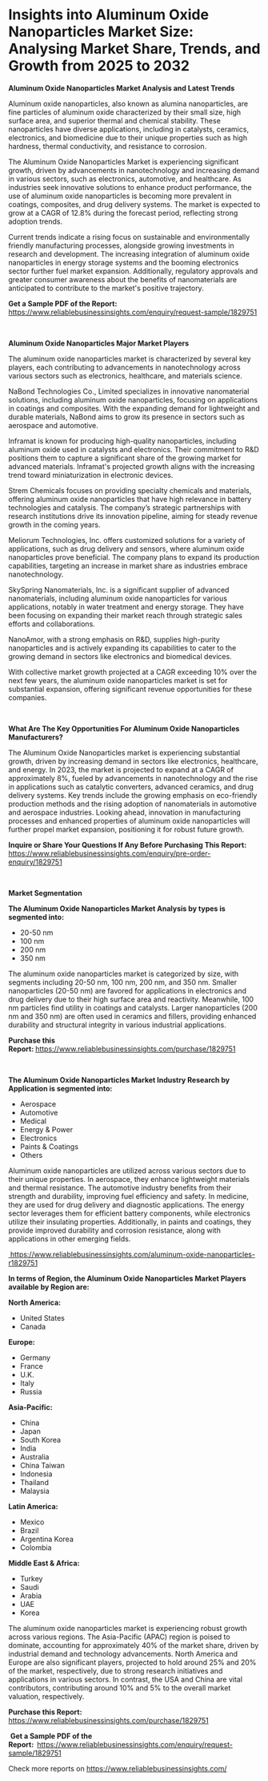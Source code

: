 <p><h1>Insights into Aluminum Oxide Nanoparticles Market Size: Analysing Market Share, Trends, and Growth from 2025 to 2032</h1></p><p><strong>Aluminum Oxide Nanoparticles Market Analysis and Latest Trends</strong></p>
<p><p>Aluminum oxide nanoparticles, also known as alumina nanoparticles, are fine particles of aluminum oxide characterized by their small size, high surface area, and superior thermal and chemical stability. These nanoparticles have diverse applications, including in catalysts, ceramics, electronics, and biomedicine due to their unique properties such as high hardness, thermal conductivity, and resistance to corrosion.</p><p>The Aluminum Oxide Nanoparticles Market is experiencing significant growth, driven by advancements in nanotechnology and increasing demand in various sectors, such as electronics, automotive, and healthcare. As industries seek innovative solutions to enhance product performance, the use of aluminum oxide nanoparticles is becoming more prevalent in coatings, composites, and drug delivery systems. The market is expected to grow at a CAGR of 12.8% during the forecast period, reflecting strong adoption trends.</p><p>Current trends indicate a rising focus on sustainable and environmentally friendly manufacturing processes, alongside growing investments in research and development. The increasing integration of aluminum oxide nanoparticles in energy storage systems and the booming electronics sector further fuel market expansion. Additionally, regulatory approvals and greater consumer awareness about the benefits of nanomaterials are anticipated to contribute to the market's positive trajectory.</p></p>
<p><strong>Get a Sample PDF of the Report:&nbsp;</strong> <a href="https://www.reliablebusinessinsights.com/enquiry/request-sample/1829751?utm_campaign=1950&utm_medium=2&utm_source=Github&utm_content=ia&utm_term=31012025&utm_id=aluminum-oxide-nanoparticles">https://www.reliablebusinessinsights.com/enquiry/request-sample/1829751</a></p>
<p>&nbsp;</p>
<p><strong>Aluminum Oxide Nanoparticles Major Market Players</strong></p>
<p><p>The aluminum oxide nanoparticles market is characterized by several key players, each contributing to advancements in nanotechnology across various sectors such as electronics, healthcare, and materials science.</p><p>NaBond Technologies Co., Limited specializes in innovative nanomaterial solutions, including aluminum oxide nanoparticles, focusing on applications in coatings and composites. With the expanding demand for lightweight and durable materials, NaBond aims to grow its presence in sectors such as aerospace and automotive.</p><p>Inframat is known for producing high-quality nanoparticles, including aluminum oxide used in catalysts and electronics. Their commitment to R&D positions them to capture a significant share of the growing market for advanced materials. Inframat's projected growth aligns with the increasing trend toward miniaturization in electronic devices.</p><p>Strem Chemicals focuses on providing specialty chemicals and materials, offering aluminum oxide nanoparticles that have high relevance in battery technologies and catalysis. The company’s strategic partnerships with research institutions drive its innovation pipeline, aiming for steady revenue growth in the coming years.</p><p>Meliorum Technologies, Inc. offers customized solutions for a variety of applications, such as drug delivery and sensors, where aluminum oxide nanoparticles prove beneficial. The company plans to expand its production capabilities, targeting an increase in market share as industries embrace nanotechnology.</p><p>SkySpring Nanomaterials, Inc. is a significant supplier of advanced nanomaterials, including aluminum oxide nanoparticles for various applications, notably in water treatment and energy storage. They have been focusing on expanding their market reach through strategic sales efforts and collaborations.</p><p>NanoAmor, with a strong emphasis on R&D, supplies high-purity nanoparticles and is actively expanding its capabilities to cater to the growing demand in sectors like electronics and biomedical devices.</p><p>With collective market growth projected at a CAGR exceeding 10% over the next few years, the aluminum oxide nanoparticles market is set for substantial expansion, offering significant revenue opportunities for these companies.</p></p>
<p>&nbsp;</p>
<p><strong>What Are The Key Opportunities For Aluminum Oxide Nanoparticles Manufacturers?</strong></p>
<p><p>The Aluminum Oxide Nanoparticles market is experiencing substantial growth, driven by increasing demand in sectors like electronics, healthcare, and energy. In 2023, the market is projected to expand at a CAGR of approximately 8%, fueled by advancements in nanotechnology and the rise in applications such as catalytic converters, advanced ceramics, and drug delivery systems. Key trends include the growing emphasis on eco-friendly production methods and the rising adoption of nanomaterials in automotive and aerospace industries. Looking ahead, innovation in manufacturing processes and enhanced properties of aluminum oxide nanoparticles will further propel market expansion, positioning it for robust future growth.</p></p>
<p><strong>Inquire or Share Your Questions If Any Before Purchasing This Report:</strong> <a href="https://www.reliablebusinessinsights.com/enquiry/pre-order-enquiry/1829751?utm_campaign=1950&utm_medium=2&utm_source=Github&utm_content=ia&utm_term=31012025&utm_id=aluminum-oxide-nanoparticles">https://www.reliablebusinessinsights.com/enquiry/pre-order-enquiry/1829751</a></p>
<p>&nbsp;</p>
<p><strong>Market Segmentation</strong></p>
<p><strong>The Aluminum Oxide Nanoparticles Market Analysis by types is segmented into:</strong></p>
<p><ul><li>20-50 nm</li><li>100 nm</li><li>200 nm</li><li>350 nm</li></ul></p>
<p><p>The aluminum oxide nanoparticles market is categorized by size, with segments including 20-50 nm, 100 nm, 200 nm, and 350 nm. Smaller nanoparticles (20-50 nm) are favored for applications in electronics and drug delivery due to their high surface area and reactivity. Meanwhile, 100 nm particles find utility in coatings and catalysts. Larger nanoparticles (200 nm and 350 nm) are often used in ceramics and fillers, providing enhanced durability and structural integrity in various industrial applications.</p></p>
<p><strong>Purchase this Report:&nbsp;</strong><a href="https://www.reliablebusinessinsights.com/purchase/1829751?utm_campaign=1950&utm_medium=2&utm_source=Github&utm_content=ia&utm_term=31012025&utm_id=aluminum-oxide-nanoparticles">https://www.reliablebusinessinsights.com/purchase/1829751</a></p>
<p>&nbsp;</p>
<p><strong>The Aluminum Oxide Nanoparticles Market Industry Research by Application is segmented into:</strong></p>
<p><ul><li>Aerospace</li><li>Automotive</li><li>Medical</li><li>Energy & Power</li><li>Electronics</li><li>Paints & Coatings</li><li>Others</li></ul></p>
<p><p>Aluminum oxide nanoparticles are utilized across various sectors due to their unique properties. In aerospace, they enhance lightweight materials and thermal resistance. The automotive industry benefits from their strength and durability, improving fuel efficiency and safety. In medicine, they are used for drug delivery and diagnostic applications. The energy sector leverages them for efficient battery components, while electronics utilize their insulating properties. Additionally, in paints and coatings, they provide improved durability and corrosion resistance, along with applications in other emerging fields.</p></p>
<p><a href="https://www.reliablebusinessinsights.com/aluminum-oxide-nanoparticles-r1829751?utm_campaign=1950&utm_medium=2&utm_source=Github&utm_content=ia&utm_term=31012025&utm_id=aluminum-oxide-nanoparticles">&nbsp;https://www.reliablebusinessinsights.com/aluminum-oxide-nanoparticles-r1829751</a></p>
<p><strong>In terms of Region, the Aluminum Oxide Nanoparticles Market Players available by Region are:</strong></p>
<p>
    <p> <strong> North America: </strong>
        <ul>
            <li>United States</li>
            <li>Canada</li>
        </ul>
        </p> 
    <p> <strong> Europe: </strong>
        <ul>
            <li>Germany</li>
            <li>France</li>
            <li>U.K.</li>
            <li>Italy</li>
            <li>Russia</li>
        </ul>
        </p> 
    <p> <strong> Asia-Pacific: </strong>
        <ul>
            <li>China</li>
            <li>Japan</li>
            <li>South Korea</li>
            <li>India</li>
            <li>Australia</li>
            <li>China Taiwan</li>
            <li>Indonesia</li>
            <li>Thailand</li>
            <li>Malaysia</li>
        </ul>
        </p> 
    <p> <strong> Latin America: </strong>
        <ul>
            <li>Mexico</li>
            <li>Brazil</li>
            <li>Argentina Korea</li>
            <li>Colombia</li>
        </ul>
        </p> 
    <p> <strong> Middle East & Africa: </strong>
        <ul>
            <li>Turkey</li>
            <li>Saudi</li>
            <li>Arabia</li>
            <li>UAE</li>
            <li>Korea</li>
        </ul>
    </p>
    </p>
<p><p>The aluminum oxide nanoparticles market is experiencing robust growth across various regions. The Asia-Pacific (APAC) region is poised to dominate, accounting for approximately 40% of the market share, driven by industrial demand and technology advancements. North America and Europe are also significant players, projected to hold around 25% and 20% of the market, respectively, due to strong research initiatives and applications in various sectors. In contrast, the USA and China are vital contributors, contributing around 10% and 5% to the overall market valuation, respectively.</p></p>
<p><strong>Purchase this Report: </strong><a href="https://www.reliablebusinessinsights.com/purchase/1829751?utm_campaign=1950&utm_medium=2&utm_source=Github&utm_content=ia&utm_term=31012025&utm_id=aluminum-oxide-nanoparticles">https://www.reliablebusinessinsights.com/purchase/1829751</a></p>
<p>&nbsp;<strong>Get a Sample PDF of the Report:&nbsp;&nbsp;</strong><a href="https://www.reliablebusinessinsights.com/enquiry/request-sample/1829751?utm_campaign=1950&utm_medium=2&utm_source=Github&utm_content=ia&utm_term=31012025&utm_id=aluminum-oxide-nanoparticles">https://www.reliablebusinessinsights.com/enquiry/request-sample/1829751</a></p>
<p><strong></strong></p>
<p>Check more reports on <a href="https://www.reliablebusinessinsights.com/?utm_campaign=1950&utm_medium=2&utm_source=Github&utm_content=ia&utm_term=31012025&utm_id=aluminum-oxide-nanoparticles">https://www.reliablebusinessinsights.com/</a></p>